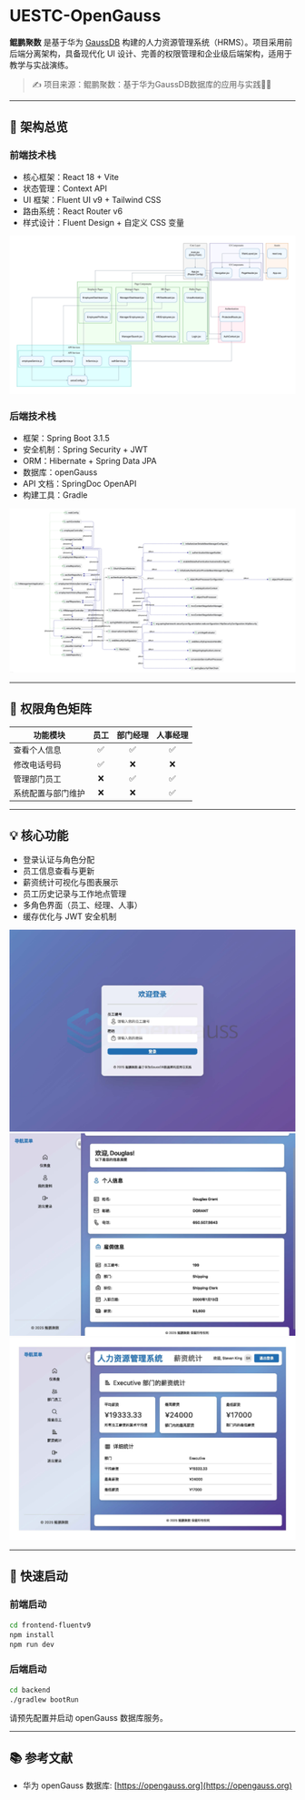 # UESTC-OpenGauss

**鲲鹏聚数** 是基于华为 [GaussDB](https://opengauss.org/) 构建的人力资源管理系统（HRMS）。项目采用前后端分离架构，具备现代化 UI 设计、完善的权限管理和企业级后端架构，适用于教学与实战演练。

> ✍️ 项目来源：鲲鹏聚数：基于华为GaussDB数据库的应用与实践🧑‍🏫

---

## 📐 架构总览

### 前端技术栈

- 核心框架：React 18 + Vite
- 状态管理：Context API
- UI 框架：Fluent UI v9 + Tailwind CSS
- 路由系统：React Router v6
- 样式设计：Fluent Design + 自定义 CSS 变量

![前端架构图](./doc-images/frontend-architecture.png)

### 后端技术栈

- 框架：Spring Boot 3.1.5
- 安全机制：Spring Security + JWT
- ORM：Hibernate + Spring Data JPA
- 数据库：openGauss
- API 文档：SpringDoc OpenAPI
- 构建工具：Gradle

![后端架构图](./doc-images/backend-architecture.png)

---

## 🔐 权限角色矩阵

| 功能模块           | 员工 | 部门经理 | 人事经理 |
|--------------------|:----:|:--------:|:--------:|
| 查看个人信息       | ✅   | ✅       | ✅       |
| 修改电话号码       | ✅   | ❌       | ❌       |
| 管理部门员工       | ❌   | ✅       | ✅       |
| 系统配置与部门维护 | ❌   | ❌       | ✅       |

---

## 💡 核心功能

- 登录认证与角色分配
- 员工信息查看与更新
- 薪资统计可视化与图表展示
- 员工历史记录与工作地点管理
- 多角色界面（员工、经理、人事）
- 缓存优化与 JWT 安全机制

![登录页面示意图](./doc-images/login.jpg)
![员工信息页面](./doc-images/employee-info.jpg)
![薪资统计图表](./doc-images/salary-stats.jpg)

---

## 🚀 快速启动

### 前端启动

```bash
cd frontend-fluentv9
npm install
npm run dev
````

### 后端启动

```bash
cd backend
./gradlew bootRun
```

请预先配置并启动 openGauss 数据库服务。

---

## 📚 参考文献

* 华为 openGauss 数据库: [https://opengauss.org](https://opengauss.org)
